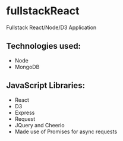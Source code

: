 # fullstackReact
Fullstack React/Node/D3 Application

## Technologies used:
* Node
* MongoDB

## JavaScript Libraries:
* React
* D3
* Express
* Request
* JQuery and Cheerio
* Made use of Promises for async requests
